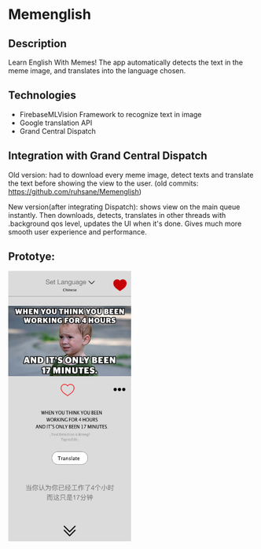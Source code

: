 # Memenglish

## Description
Learn English With Memes! The app automatically detects the text in the meme image, and translates into the language chosen.

## Technologies
- FirebaseMLVision Framework to recognize text in image
- Google translation API
- Grand Central Dispatch

## Integration with Grand Central Dispatch
Old version: had to download every meme image, detect texts and translate the text before showing the view to the user. (old commits: https://github.com/ruhsane/Memenglish)

New version(after integrating Dispatch): shows view on the main queue instantly. Then downloads, detects, translates in other threads with .background qos level, updates the UI when it's done. Gives much more smooth user experience and performance.

## Prototye:
<img src= "https://github.com/ruhsane/Memenglish-app/blob/master/Screenshots/Prototype.png" width = 250 height = 550> </img>
